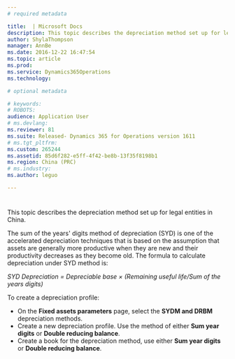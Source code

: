```yaml
---
# required metadata

title:  | Microsoft Docs
description: This topic describes the depreciation method set up for legal entities in China.
author: ShylaThompson
manager: AnnBe
ms.date: 2016-12-22 16:47:54
ms.topic: article
ms.prod: 
ms.service: Dynamics365Operations
ms.technology: 

# optional metadata

# keywords: 
# ROBOTS: 
audience: Application User
# ms.devlang: 
ms.reviewer: 81
ms.suite: Released- Dynamics 365 for Operations version 1611
# ms.tgt_pltfrm: 
ms.custom: 265244
ms.assetid: 85d6f282-e5ff-4f42-be8b-13f35f8198b1
ms.region: China (PRC)
# ms.industry: 
ms.author: leguo

---
```


# 

This topic describes the depreciation method set up for legal entities in China.

The sum of the years' digits method of depreciation (SYD) is one of the accelerated depreciation techniques that is based on the assumption that assets are generally more productive when they are new and their productivity decreases as they become old. The formula to calculate depreciation under SYD method is:

*SYD Depreciation = Depreciable base × (Remaining useful life/Sum of the  years digits)*

To create a depreciation profile:

-   On the **Fixed assets parameters** page, select the **SYDM and DRBM** depreciation methods.
-   Create a new depreciation profile. Use the method of either **Sum year digits** or **Double reducing balance**.
-   Create a book for the depreciation method, use either **Sum year digits** or **Double reducing balance**.


